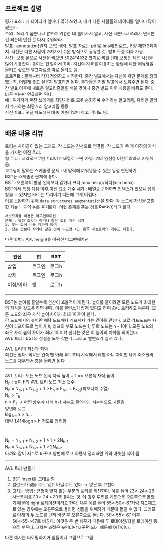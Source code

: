 ## 프로젝트 설명
평가 요소 : 내 데이터가 얼마나 많이 쓰였고, 내가 다른 사람들의 데이터를 얼마나 많이 썼는가.  
주의 : 쓰레기 줍는다고 함부로 위험한 데 들어가지 말고, 사진 찍는다고 쓰레기 던지는 건 되는데 던진 건 다시 주워와라.  
발표 : annotation(뭔지 모름) 생략, 발표 자료는 pdf로 lms에 업로드, 분량 제한 3페이지. 사진은 다른 사람이 가져가기 쉬운 방식으로 공유할 것. 발표 도중 다과 가능.  
사진 : 보통 폰으로 사진을 찍으면 3024&#42;4032 크기로 찍힐 텐데 보통은 작은 사진을 많이 사용한다. 줄이는 건 알아서 하라. 자신의 자료를 이용하는 방법에 대한 매뉴얼을 올리고 싶으면 발표자료랑 따로 올려도 됨.  
프로젝트 : 문제부터 각자 정의하고 시작한다. 중간 발표에서는 자신이 어떤 문제를 정의했는지, 어떻게 풀고 싶은지 발표하면 된다. 결과물은 기말 발표에서 보여주면 된다. 중간 발표 이후에 새로운 알고리즘들을 배울 것이니 중간 발표 이후 내용을 바꿔도 좋다. 바꾼 부분만 언급하면 된다.  
예 : 여기저기 퍼진 쓰레기를 최단거리로 모두 순회하여 수거하는 알고리즘, 유리만 골라서 수거하는 최단거리 알고리즘 등등  
사진 좌표 : 구글 지도에서 대충 이쯤이었다 하고 찍어도 됨.
  
---  
  
## 배운 내용 리뷰
트리는 사이클이 없는 그래프. 각 노드는 간선으로 연결됨. 각 노드가 두 개 이하의 자식을 가지면 이진 트리.  
힙 트리 : 시각적으로만 트리이고 배열로 구현 가능. 거의 완전한 이진트리라서 가능했음.  
교수님이 말하는 스케줄링 문제 : 내 달력에 끼워넣을 수 있는 일정 판단하기.  
BST는 스케줄링 문제에 좋다.  
BST : 오른쪽이 항상 왼쪽보다 같거나 크다(max heap)/작다(min heap).  
BST에서 특정 지점 이후/이전 요소 개수 세기 : 배열로 구현하면 인덱스가 있으니 쉽게 찾을 수 있지만 BST는 트리이기 때문에 그게 어렵다.  
이를 보완하기 위해 `data structures augmentation`을 한다. 각 노드에 자신을 포함한 자손 노드의 수를 표기한다. 이런 문제를 푸는 것을 Rank(t)라고 한다.  
```txt
서브트리를 이용한 어그멘테이션
문제 : 특정 값보다 작거나 같은 값의 개수 세기
1. 찾는 값이 나올 때까지 탐색
2. 찾는 값보다 작거나 같은 것이 나오면 +1, 왼쪽 서브트리의 개수도 더한다.
```  
다른 방법 : AVL height를 이용한 어그멘테이션  

---

| 연산 | 힙 | BST |
|-----|-----|-----
| 삽입 | 로그엔 | 로그h |
| 삭제 | 로그엔 | 로그h |
| 이상/이하 | 엔 | 로그h |

---

BST는 높이를 줄일수록 연산이 효율적이게 된다. 높이를 줄이려면 모든 노드가 최대한의 자식을 갖도록 하면 된다. 이를 밸런스가 잡혀 있다고 하며 AVL 트리라고 부른다. 모든 노드의 좌우 자식 높이 차이가 최대 1이어야 한다.  
각 노드에서의 높이란 해당 노드에서 리프까지 가는 길이를 말한다. 고로 리프노드는 자신이 리프이므로 높이가 0, 리프의 부모 노드는 1, 루트 노드는 h - 1이다. 모든 노드의 좌우 자식 높이 차이가 최대 1이어야 한다는 것은 이 높이의 차이를 의미한다.  
AVL 트리 : BST의 성질을 모두 갖는다. 그리고 밸런스가 잡혀 있다.  
  
AVL 트리의 최선과 최악  
최선은 쉽다. 최악은 왼쪽 맨 아래 루트부터 시작해서 레벨 하나 차이만 나게 최소한의 노드를 채우면서 층을 올리면 된다.

---

AVL 트리 : 모든 노드 왼쪽 자식 높이 + 1 == 오른쪽 자식 높이  
N<sub>h</sub> : 높이 h의 AVL 트리 노드 최소 갯수  
N<sub>h</sub> = N<sub>h-1</sub> + N<sub>h-2</sub> + 1 > F<sub>h</sub> = F<sub>h-1</sub> + F<sub>h-2</sub>(피보나치 수열)  
N<sub>h</sub> > F<sub>h</sub>  
n > F<sub>h</sub> -> 어떤 상수에 대해 h가 지수로 들어가는 지수식으로 치환됨  
양변에 로그  
log<sub>상수</sub>n > h...  
대략 1.414logn > h 정도로 정리됨  
  
<br>

N<sub>h</sub> = N<sub>h-1</sub> + N<sub>h-2</sub> + 1 > 1 + 2N<sub>h-2</sub>  
N<sub>h</sub> = N<sub>h-1</sub> + N<sub>h-2</sub> + 1 > 2N<sub>h-2</sub>  
아까와 같이 지수로 바꾸고 양변에 로그 하면서 정리하면 위와 비슷한 식이 됨.  
  
---

AVL 트리 만들기
1. BST insert를 그대로 함
2. 밸런스가 맞을 수도 있고 아닐 수도 있다 -> 넣은 후 고친다
3. 고치는 방법 : 균형이 맞지 않는 부분의 트리를 회전한다. 예를 들어 23<-24<-29 서브트리를 23<-24->29로 돌리는 것. 이 경우 루트를 기준으로 오른쪽으로 돌렸기 때문에 right 로테이션이라고 한다. 다른 예를 들어 55<-50<-67처럼 지그재그로 있는 경우에는 오른쪽으로 돌리면 성질을 위배하기 때문에 돌릴 수 없다. 그러므로 아래의 두 노드를 먼저 바꾼 후 오른쪽으로 돌린다. 50<-55<-67 이후 50<-55->67로 바꾼다. 이것은 두 번 바꾸기 때문에 투 로테이션/더블 로테이션 등으로 부른다.
  고치는 과정은 포인터만 바꾸면 되기 때문에 O(1)이다.  
  
다른 예시는 타이핑하기가 힘들어서 그림으로 그림
